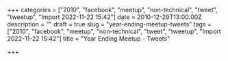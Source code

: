 +++
categories = ["2010", "facebook", "meetup", "non-technical", "tweet", "tweetup", "Import 2022-11-22 15:42"]
date = 2010-12-29T13:00:00Z
description = ""
draft = true
slug = "year-ending-meetup-tweets"
tags = ["2010", "facebook", "meetup", "non-technical", "tweet", "tweetup", "Import 2022-11-22 15:42"]
title = "Year Ending Meetup - Tweets"

+++




